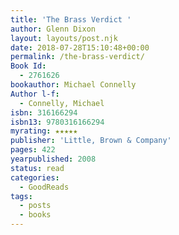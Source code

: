 ```yaml
---
title: 'The Brass Verdict '
author: Glenn Dixon
layout: layouts/post.njk
date: 2018-07-28T15:10:48+00:00
permalink: /the-brass-verdict/
Book Id:
  - 2761626
bookauthor: Michael Connelly
Author l-f:
  - Connelly, Michael
isbn: 316166294
isbn13: 9780316166294
myrating: ★★★★★
publisher: 'Little, Brown & Company'
pages: 422
yearpublished: 2008
status: read
categories:
  - GoodReads
tags:
  - posts
  - books
---
```

